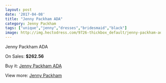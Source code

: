 ```yaml
---
layout: post
date: '2017-04-08'
title: "Jenny Packham ADA"
category: Jenny Packham
tags: ["unique","jenny","dresses","bridesmaid","black"]
image: http://img.hectodress.com/9726-thickbox_default/jenny-packham-ada.jpg
---
```

Jenny Packham ADA

On Sales: **$262.56**
<a href="https://www.hectodress.com/jenny-packham/4857-jenny-packham-ada.html"><amp-img layout="responsive" width="600" height="600" src="//img.hectodress.com/9726-thickbox_default/jenny-packham-ada.jpg" alt="Jenny Packham ADA 0" /></a>

Buy it: [Jenny Packham ADA](https://www.hectodress.com/jenny-packham/4857-jenny-packham-ada.html "Jenny Packham ADA")

View more: [Jenny Packham](https://www.hectodress.com/80-jenny-packham "Jenny Packham")